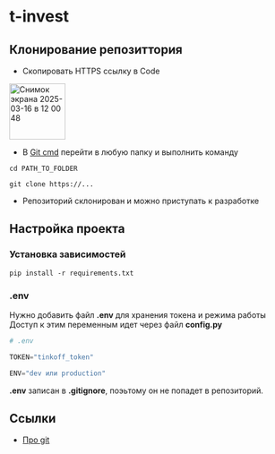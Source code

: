 # t-invest

## Клонирование репозиттория

- Скопировать HTTPS ссылку в Code
<img width="100" alt="Снимок экрана 2025-03-16 в 12 00 48" src="https://github.com/user-attachments/assets/e348e8f6-d330-4b3c-ae62-116377e34382" />

- В [Git cmd](https://git-scm.com/downloads) перейти в любую папку и выполнить команду
```commandline
cd PATH_TO_FOLDER

git clone https://...
```
- Репозиторий склонирован и можно приступать к разработке

## Настройка проекта

### Установка зависимостей

```commandline
pip install -r requirements.txt
```

### .env
Нужно добавить файл __.env__ для хранения токена и режима работы 
Доступ к этим переменным идет через файл __config.py__
```py
# .env

TOKEN="tinkoff_token"

ENV="dev или production"
```
__.env__ записан в __.gitignore__, поэьтому он не попадет в репозиторий. 

##  Ссылки
- [Про git](https://habr.com/ru/articles/541258/)
